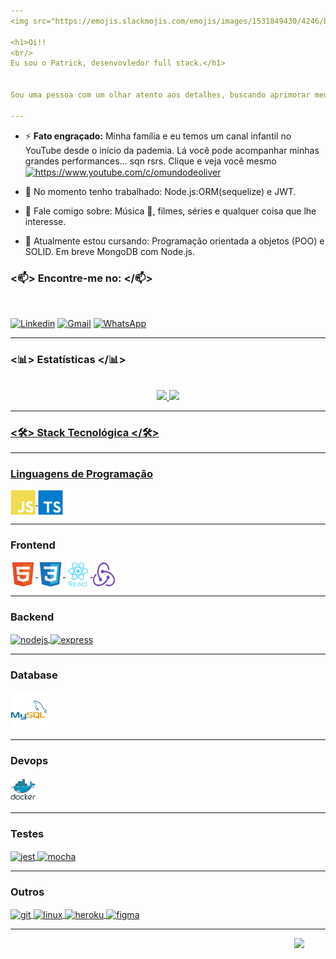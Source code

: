 ```yaml
---
<img src="https://emojis.slackmojis.com/emojis/images/1531849430/4246/blob-sunglasses.gif?1531849430" align="center" height="60" width="60">

<h1>Oi!!
<br/> 
Eu sou o Patrick, desenvovledor full stack.</h1>


Sou uma pessoa com um olhar atento aos detalhes, buscando aprimorar meus conhecimentos tecnológicos e carreira.

---
```

- ⚡ **Fato engraçado:** 
Minha família e eu temos um canal infantil no YouTube desde o início da pademia. Lá você pode acompanhar minhas grandes performances... sqn rsrs.
Clique e veja você mesmo
<a href="https://www.youtube.com/c/https://www.youtube.com/c/omundodeoliver" target="blank"><img align="center" src="https://raw.githubusercontent.com/rahuldkjain/github-profile-readme-generator/master/src/images/icons/Social/youtube.svg" alt="https://www.youtube.com/c/omundodeoliver" height="30" width="40" /></a>

- 🔭 No momento tenho trabalhado: Node.js:ORM(sequelize) e JWT.
- 💬 Fale comigo sobre: Música :guitar:, filmes, séries e qualquer coisa que lhe interesse.
- 🌱 Atualmente estou cursando: Programação orientada a objetos (POO) e SOLID. Em breve MongoDB com Node.js.

### <📫> Encontre-me no: </📫>
<br/> 

[![Linkedin](	https://img.shields.io/badge/LinkedIn-0077B5?style=for-the-badge&logo=linkedin&logoColor=white)](https://www.linkedin.com/in/patrickbastosdeveloper/)
[![Gmail](https://img.shields.io/badge/Gmail-D14836?style=for-the-badge&logo=gmail&logoColor=white&link=mailto:patrickbastosc@gmail.com)](mailto:patrickbastosc@gmail.com)
[![WhatsApp](https://img.shields.io/badge/WhatsApp-25D366?style=for-the-badge&logo=whatsapp&logoColor=white)](http://api.whatsapp.com/send?1=pt_BR&phone=5524992641930)

---
### <📊> Estatísticas </📊>
<br>

<div align="center">
<a href="https://github.com/PatrickBastosDeveloper">
   <img height="165em" src="https://github-readme-stats.vercel.app/api?username=PatrickBastosDeveloper&show_icons=true&theme=radical"/>
   <img height="165em" src="https://github-readme-stats.vercel.app/api/top-langs/?username=PatrickBastosDeveloper&layout=compact&langs_count=7&theme=radical"/>
</div>
   
---
### <🛠> Stack Tecnológica </🛠>

---
<h3>Linguagens de Programação</h3>
<a href="" target="_blank" rel="noreferrer">
<img src="https://raw.githubusercontent.com/devicons/devicon/master/icons/javascript/javascript-plain.svg" alt="Js" align="center" height="40" width="40" >
</a>
<a href="https://www.typescriptlang.org/" target="_blank" rel="noreferrer"> 
<img src="https://raw.githubusercontent.com/devicons/devicon/master/icons/typescript/typescript-original.svg" alt="typescript" align="center" width="40" height="40"/> 
</a>

---

<h3>Frontend</h3>
<a href="" target="_blank" rel="noreferrer"> 
<img src="https://raw.githubusercontent.com/devicons/devicon/master/icons/html5/html5-original.svg" align="center" alt="HTML" height="40" width="40" >
</a>

<a href="" rel="noreferrer"> 
<img src="https://raw.githubusercontent.com/devicons/devicon/master/icons/css3/css3-original.svg" align="center" alt="CSS" height="40" width="40" >
</a>

<a href="" target="_blank" rel="noreferrer"> 
<img src="https://raw.githubusercontent.com/devicons/devicon/master/icons/react/react-original-wordmark.svg" align="center" alt="react" width="40" height="40" />
</a>

<a href="" target="_blank" rel="noreferrer"> 
<img align="center" alt="redux" width="35" height="40" src="https://raw.githubusercontent.com/devicons/devicon/master/icons/redux/redux-original.svg"/> 
</a>

---

<h3>Backend</h3>
<a href="https://nodejs.org" target="_blank" rel="noreferrer"> 
<img src="https://cdn.jsdelivr.net/gh/devicons/devicon/icons/nodejs/nodejs-original.svg" alt="nodejs" align="center" width="60" height="40"/> 
</a>

<a href="https://expressjs.com" target="_blank" rel="noreferrer"> 
<img src="https://icongr.am/devicon/express-original.svg?size=128&color=79a08e" alt="express" align="center" width="40" height="40"/> 
</a>
          
---

<h3>Database</h3>

<a href="https://www.mysql.com/" target="_blank" rel="noreferrer"> 
<img src="https://raw.githubusercontent.com/devicons/devicon/master/icons/mysql/mysql-original-wordmark.svg" alt="mysql" width="60" height="60"/> 
</a> 

---

<h3>Devops</h3>
<a href="https://www.docker.com/" target="_blank" rel="noreferrer"> 
<img src="https://raw.githubusercontent.com/devicons/devicon/master/icons/docker/docker-original-wordmark.svg" alt="docker" width="40" height="40"/> 
</a>

---

<h3>Testes</h3>
<a href="" target="_blank" rel="noreferrer"> 
<img src="https://www.vectorlogo.zone/logos/jestjsio/jestjsio-icon.svg" alt="jest" align="center" width="40" height="40"/>
</a>

<a href="https://mochajs.org" target="_blank" rel="noreferrer"> 
<img src="https://www.vectorlogo.zone/logos/mochajs/mochajs-icon.svg" alt="mocha" align="center" width="40" height="40"/> 
</a> 

---

<h3>Outros</h3>
<a href="" target="_blank" rel="noreferrer"> 
<img src="https://www.vectorlogo.zone/logos/git-scm/git-scm-icon.svg" alt="git" align="center" width="40" height="40"/>
</a>
<a href="" target="_blank" rel="noreferrer"> 
<img src="https://cdn-icons-png.flaticon.com/512/518/518713.png" alt="linux" align="center" width="40" height="40" />
</a>

<a href="https://heroku.com" target="_blank" rel="noreferrer"> 
<img src="https://www.vectorlogo.zone/logos/heroku/heroku-icon.svg" alt="heroku" align="center" width="40" height="40"/> 
</a> 

<a href="https://www.figma.com/" target="_blank" rel="noreferrer"> 
<img src="https://www.vectorlogo.zone/logos/figma/figma-icon.svg" alt="figma" align="center" width="40" height="40"/> 
</a>

---

<img src = "https://media2.giphy.com/media/QssGEmpkyEOhBCb7e1/giphy.gif?cid=ecf05e47a0n3gi1bfqntqmob8g9aid1oyj2wr3ds3mg700bl&rid=giphy.gif" align="right" width="50">

